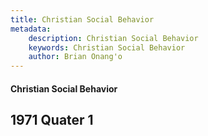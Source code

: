 ```yaml
---
title: Christian Social Behavior
metadata:
    description: Christian Social Behavior
    keywords: Christian Social Behavior
    author: Brian Onang'o
---
```


#### Christian Social Behavior

## 1971 Quater 1

